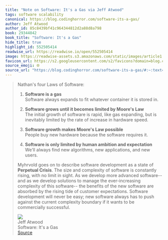 ```yaml
---
title: "Note on Software: It's a Gas via Jeff Atwood"
tags: software scalability
canonical: https://blog.codinghorror.com/software-its-a-gas/
author: Jeff Atwood
author_id: 85c8439bf41c964344812d2a88d8a798
book: 29344842
book_title: "Software: It's a Gas"
hide_title: true
highlight_id: 552505414
readwise_url: https://readwise.io/open/552505414
image: https://readwise-assets.s3.amazonaws.com/static/images/article1.be68295a7e40.png
favicon_url: https://s2.googleusercontent.com/s2/favicons?domain=blog.codinghorror.com
source_emoji: 🌐
source_url: "https://blog.codinghorror.com/software-its-a-gas/#:~:text=Nathan%27s%20four%20Laws,be%20commercially%20successful."
---
```


> Nathan's four Laws of Software:
> 
> 1.  **Software is a gas**  
>     Software always expands to fit whatever container it is stored in.
>     
> 2.  **Software grows until it becomes limited by Moore's Law**  
>     The initial growth of software is rapid, like gas expanding, but is inevitably limited by the rate of increase in hardware speed.
>     
> 3.  **Software growth makes Moore's Law possible**  
>     People buy new hardware because the software requires it.
>     
> 4.  **Software is only limited by human ambition and expectation**  
>     We'll always find new algorithms, new applications, and new users.
> 
> Myhrvold goes on to describe software development as a state of **Perpetual Crisis**. The size and complexity of software is constantly rising, with no limit in sight. As we develop more advanced software-- and as we develop solutions to manage the ever-increasing complexity of this software-- the benefits of the new software are absorbed by the rising tide of customer expectations. Software development will never be easy; new software always has to push against the current complexity boundary if it wants to be commercially successful.
> <div class="quoteback-footer"><div class="quoteback-avatar"><img class="mini-favicon" src="https://s2.googleusercontent.com/s2/favicons?domain=blog.codinghorror.com"></div><div class="quoteback-metadata"><div class="metadata-inner"><span style="display:none">FROM:</span><div aria-label="Jeff Atwood" class="quoteback-author"> Jeff Atwood</div><div aria-label="Software: It's a Gas" class="quoteback-title"> Software: It's a Gas</div></div></div><div class="quoteback-backlink"><a target="_blank" aria-label="go to the full text of this quotation" rel="noopener" href="https://blog.codinghorror.com/software-its-a-gas/#:~:text=Nathan%27s%20four%20Laws,be%20commercially%20successful." class="quoteback-arrow"> Source</a></div></div>